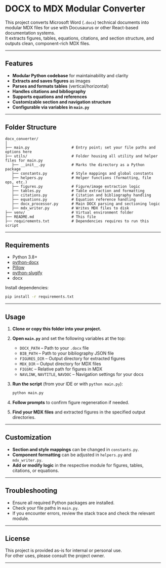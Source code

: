 # DOCX to MDX Modular Converter

This project converts Microsoft Word (`.docx`) technical documents into modular MDX files for use with Docusaurus or other React-based documentation systems.  
It extracts figures, tables, equations, citations, and section structure, and outputs clean, component-rich MDX files.

---

## Features

- **Modular Python codebase** for maintainability and clarity
- **Extracts and saves figures** as images
- **Parses and formats tables** (vertical/horizontal)
- **Handles citations and bibliography**
- **Supports equations and references**
- **Customizable section and navigation structure**
- **Configurable via variables in `main.py`**

---

## Folder Structure

```
docx_converter/
│
├── main.py                   # Entry point; set your file paths and options here
├── utils/                    # Folder housing all utility and helper files for main.py
   ├── __init__.py            # Marks the directory as a Python package
   ├── constants.py           # Style mappings and global constants
   ├── helpers.py             # Helper functions (formatting, file ops, etc.)
   ├── figures.py             # Figure/image extraction logic
   ├── tables.py              # Table extraction and formatting
   ├── citations.py           # Citation and bibliography handling
   ├── equations.py           # Equation reference handling
   ├── docx_processor.py      # Main DOCX parsing and sectioning logic
   ├── mdx_writer.py          # Writes MDX files to disk
├── venv/                     # Virtual environment folder
├── README.md                 # This file
├── requirements.txt          # Dependencies requires to run this script
```

---

## Requirements

- Python 3.8+
- [python-docx](https://python-docx.readthedocs.io/)
- [Pillow](https://pillow.readthedocs.io/)
- [python-slugify](https://github.com/un33k/python-slugify)
- docx

Install dependencies:

```sh
pip install -r requirements.txt
```

---

## Usage

1. **Clone or copy this folder into your project.**

2. **Open `main.py`** and set the following variables at the top:

   - `DOCX_PATH` – Path to your `.docx` file
   - `BIB_PATH` – Path to your bibliography JSON file
   - `FIGURES_DIR` – Output directory for extracted figures
   - `MDX_DIR` – Output directory for MDX files
   - `FIGSRC` – Relative path for figures in MDX
   - `NAVLINK`, `NAVTITLE`, `NAVDOC` – Navigation settings for your docs

3. **Run the script** (from your IDE or with `python main.py`):

   ```sh
   python main.py
   ```

4. **Follow prompts** to confirm figure regeneration if needed.

5. **Find your MDX files** and extracted figures in the specified output directories.

---

## Customization

- **Section and style mappings** can be changed in `constants.py`.
- **Component formatting** can be adjusted in `helpers.py` and `mdx_writer.py`.
- **Add or modify logic** in the respective module for figures, tables, citations, or equations.

---

## Troubleshooting

- Ensure all required Python packages are installed.
- Check your file paths in `main.py`.
- If you encounter errors, review the stack trace and check the relevant module.

---

## License

This project is provided as-is for internal or personal use.  
For other uses, please consult the project owner.

---
